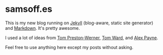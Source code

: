 # samsoff.es

This is my new blog running on [Jekyll](http://github.com/mojombo/jekyll) (blog-aware, static site generator) and [Markdown](http://daringfireball.net/projects/markdown). It's pretty awesome.

I used a lot of ideas from [Tom Preston-Werner](http://github.com/mojombo/mojombo.github.com), [Tom Ward](http://github.com/tomafro/tomafro.net), and [Alex Payne](http://github.com/al3x/al3x.github.com).

Feel free to use anything here except my posts without asking.
